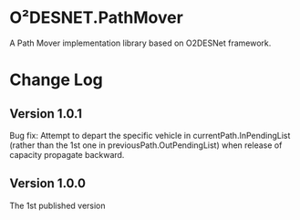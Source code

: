 # O²DESNET.PathMover
A Path Mover implementation library based on O2DESNet framework.

# Change Log

## Version 1.0.1
Bug fix: Attempt to depart the specific vehicle in currentPath.InPendingList (rather than the 1st one in previousPath.OutPendingList) when release of capacity propagate backward.

## Version 1.0.0
The 1st published version
